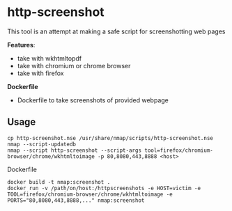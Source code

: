 # http-screenshot

This tool is an attempt at making a safe script for screenshotting web pages

**Features**:
* take with wkhtmltopdf 
* take with chromium or chrome browser
* take with firefox

**Dockerfile**
* Dockerfile to take screenshots of provided webpage


## Usage
```
cp http-screenshot.nse /usr/share/nmap/scripts/http-screenshot.nse
nmap --script-updatedb
nmap --script http-screenshot --script-args tool=firefox/chromium-browser/chrome/wkhtmltoimage -p 80,8080,443,8888 <host>
```
Dockerfile
```
docker build -t nmap:screenshot .
docker run -v /path/on/host:/httpscreenshots -e HOST=victim -e TOOL=firefox/chromium-browser/chrome/wkhtmltoimage -e PORTS="80,8080,443,8888,..." nmap:screenshot 
```


